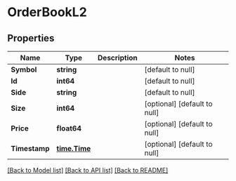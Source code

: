 # OrderBookL2

## Properties
Name | Type | Description | Notes
------------ | ------------- | ------------- | -------------
**Symbol** | **string** |  | [default to null]
**Id** | **int64** |  | [default to null]
**Side** | **string** |  | [default to null]
**Size** | **int64** |  | [optional] [default to null]
**Price** | **float64** |  | [optional] [default to null]
**Timestamp** | [**time.Time**](time.Time.md) |  | [optional] [default to null]

[[Back to Model list]](../README.md#documentation-for-models) [[Back to API list]](../README.md#documentation-for-api-endpoints) [[Back to README]](../README.md)


